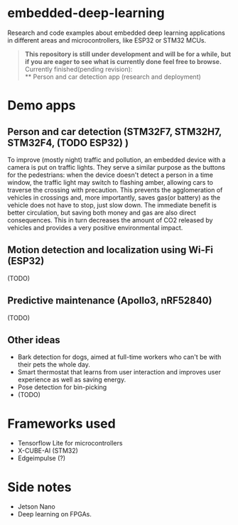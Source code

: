 # embedded-deep-learning
 Research and code examples about embedded deep learning applications in different areas and microcontrollers, like ESP32 or STM32 MCUs.

> **This repository is still under development and will be for a while, but if you are eager to see what is currently done feel free to browse.**  
Currently finished(pending revision):  
    ** Person and car detection app (research and deployment)

# Demo apps

## Person and car detection (STM32F7, STM32H7, STM32F4, (TODO ESP32) )
To improve (mostly night) traffic and pollution, an embedded device with a camera is put on traffic lights. They serve a similar purpose as the buttons for the pedestrians: when the device doesn't detect a person in a time window, the traffic light may switch to flashing amber, allowing cars to traverse the crossing with precaution. This prevents the agglomeration of vehicles in crossings and, more importantly, saves gas(or battery) as the vehicle does not have to stop, just slow down. The immediate benefit is better circulation, but saving both money and gas are also direct consequences. This in turn decreases the amount of CO2 released by vehicles and provides a very positive environmental impact.

## Motion detection and localization using Wi-Fi (ESP32)
(TODO)

## Predictive maintenance (Apollo3, nRF52840)
(TODO)

## Other ideas
* Bark detection for dogs, aimed at full-time workers who can't be with their pets the whole day.
* Smart thermostat that learns from user interaction and improves user experience as well as saving energy.
* Pose detection for bin-picking
* (TODO)

# Frameworks used

* Tensorflow Lite for microcontrollers
* X-CUBE-AI (STM32)
* Edgeimpulse (?)

# Side notes

* Jetson Nano
* Deep learning on FPGAs.
